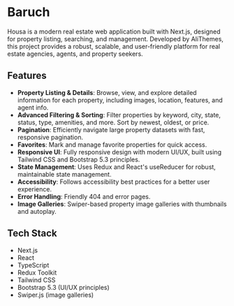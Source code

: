 # Baruch

Housa is a modern real estate web application built with Next.js, designed for property listing, searching, and management. Developed by AliThemes, this project provides a robust, scalable, and user-friendly platform for real estate agencies, agents, and property seekers.

## Features

- **Property Listing & Details**: Browse, view, and explore detailed information for each property, including images, location, features, and agent info.
- **Advanced Filtering & Sorting**: Filter properties by keyword, city, state, status, type, amenities, and more. Sort by newest, oldest, or price.
- **Pagination**: Efficiently navigate large property datasets with fast, responsive pagination.
- **Favorites**: Mark and manage favorite properties for quick access.
- **Responsive UI**: Fully responsive design with modern UI/UX, built using Tailwind CSS and Bootstrap 5.3 principles.
- **State Management**: Uses Redux and React's useReducer for robust, maintainable state management.
- **Accessibility**: Follows accessibility best practices for a better user experience.
- **Error Handling**: Friendly 404 and error pages.
- **Image Galleries**: Swiper-based property image galleries with thumbnails and autoplay.

## Tech Stack

- Next.js
- React
- TypeScript
- Redux Toolkit
- Tailwind CSS
- Bootstrap 5.3 (UI/UX principles)
- Swiper.js (image galleries)

